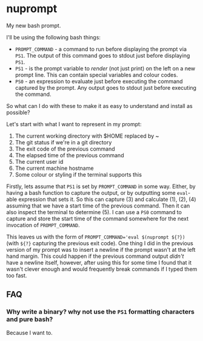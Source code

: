 # nuprompt

My new bash prompt.

I'll be using the following bash things:

- `PROMPT_COMMAND` - a command to run before displaying the prompt via `PS1`. The output of this command goes to stdout just before displaying `PS1`.
- `PS1` - is the prompt variable to _render_ (not just print) on the left on a new prompt line. This can contain special variables and colour codes.
- `PS0` - an expression to evaluate just before executing the command captured by the prompt. Any output goes to stdout just before executing the command.

So what can I do with these to make it as easy to understand and install as possible?

Let's start with what I want to represent in my prompt:

1. The current working directory with $HOME replaced by ~
2. The git status if we're in a git directory
3. The exit code of the previous command
4. The elapsed time of the previous command
5. The current user id
6. The current machine hostname
7. Some colour or styling if the terminal supports this

Firstly, lets assume that `PS1` is set by `PROMPT_COMMAND` in some way. Either, by having a bash function to capture the output, or by outputting some `eval`-able expression that sets it. So this can capture (3) and calculate (1), (2), (4) assuming that we have a start time of the previous command. Then it can also inspect the terminal to determine (5). I can use a `PS0` command to capture and store the start time of the command somewhere for the next invocation of `PROMPT_COMMAND`.

This leaves us with the form of `PROMPT_COMMAND='eval $(nuprompt ${?})` (with `${?}` capturing the previous exit code). One thing I did in the previous version of my prompt was to insert a newline if the prompt wasn't at the left hand margin. This could happen if the previous command output _didn't_ have a newline itself, however, after using this for some time I found that it wasn't clever enough and would frequently break commands if I typed them too fast.

## FAQ

### Why write a binary? why not use the `PS1` formatting characters and pure bash?

Because I want to.
